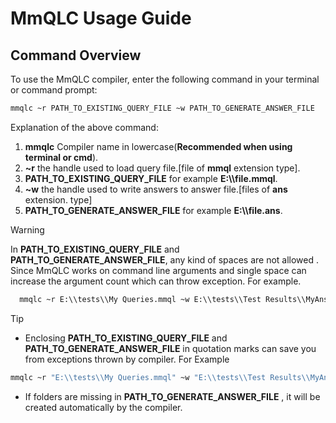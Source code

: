 # MmQLC Usage Guide

## Command Overview

To use the MmQLC compiler, enter the following command in your terminal or command prompt:

```cmd
mmqlc ~r PATH_TO_EXISTING_QUERY_FILE ~w PATH_TO_GENERATE_ANSWER_FILE
```

Explanation of the above command:

1. **mmqlc**  Compiler name in lowercase(**Recommended when using terminal or cmd**).
2. **~r** the handle used to load query file.[file of **mmql** extension type].
3. **PATH_TO_EXISTING_QUERY_FILE** for example **E:\\\\file.mmql**.
4. **~w** the handle used to write answers to answer file.[files of **ans** extension. type]
5. **PATH_TO_GENERATE_ANSWER_FILE** for example **E:\\\\file.ans**.

> [!WARNING]
> In **PATH_TO_EXISTING_QUERY_FILE** and **PATH_TO_GENERATE_ANSWER_FILE**, any kind of
> spaces are not allowed . Since MmQLC works on command line arguments and single space can increase the argument count which can throw exception. For example.
> ```cmd
>   mmqlc ~r E:\\tests\\My Queries.mmql ~w E:\\tests\\Test Results\\MyAns.ans
> ```

> [!TIP]
> - Enclosing **PATH_TO_EXISTING_QUERY_FILE** and **PATH_TO_GENERATE_ANSWER_FILE** in quotation marks can save you from exceptions thrown by compiler. For Example
> ```cmd
> mmqlc ~r "E:\\tests\\My Queries.mmql" ~w "E:\\tests\\Test Results\\MyAns.ans"
> ```
> - If folders are missing in **PATH_TO_GENERATE_ANSWER_FILE** , it will be created 
>  automatically by the compiler.

